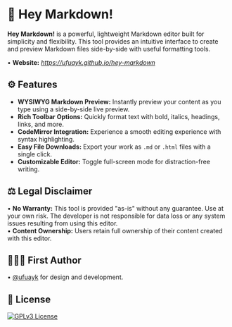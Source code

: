 # 📝 Hey Markdown!  

**Hey Markdown!** is a powerful, lightweight Markdown editor built for simplicity and flexibility. This tool provides an intuitive interface to create and preview Markdown files side-by-side with useful formatting tools.

• **Website:** *https://ufuayk.github.io/hey-markdown*

## ⚙️ Features  

- **WYSIWYG Markdown Preview:** Instantly preview your content as you type using a side-by-side live preview.  
- **Rich Toolbar Options:** Quickly format text with bold, italics, headings, links, and more.  
- **CodeMirror Integration:** Experience a smooth editing experience with syntax highlighting.  
- **Easy File Downloads:** Export your work as `.md` or `.html` files with a single click.  
- **Customizable Editor:** Toggle full-screen mode for distraction-free writing.  

## ⚖️ Legal Disclaimer  

• **No Warranty:** This tool is provided "as-is" without any guarantee. Use at your own risk. The developer is not responsible for data loss or any system issues resulting from using this editor.  
• **Content Ownership:** Users retain full ownership of their content created with this editor.  


## 👷🏻‍♂️ First Author  

• [@ufuayk](https://www.github.com/ufuayk) for design and development.


## 📑 License  

[![GPLv3 License](https://img.shields.io/badge/GNU%20General%20Public%20License%20v3-yellow.svg)](https://www.gnu.org/licenses/gpl-3.0.html)
